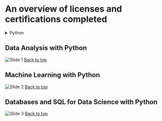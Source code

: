 # An overview of licenses and certifications completed

<details>

  <summary> Python</summary>

- [Data Analysis with Python](#user-content-data-analysis-with-python)
- [Machine Learning with Python](#user-content-machine-learning-with-python)
- [Databases and SQL for Data Science with Python](#user-content-databases-and-sql-for-data-science-with-python)

</details>

## Data Analysis with Python

![Slide 1](certificates/data_analysis_with_python.jpg)
<a href="#top">Back to top</a>

## Machine Learning with Python

![Slide 2](certificates/machine_learning_with_python.jpg)
<a href="#top">Back to top</a>

## Databases and SQL for Data Science with Python

![Slide 3](certificates/databases_and_sql_for_data_science_with_python.jpg)
<a href="#top">Back to top</a>

